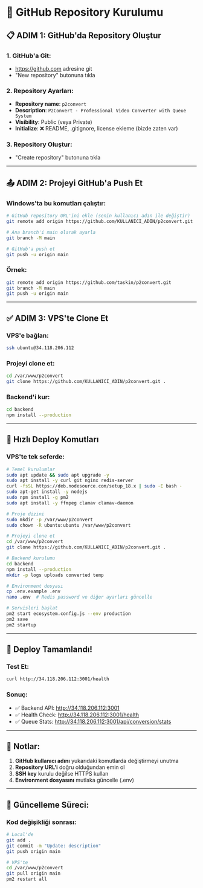 # 🐙 GitHub Repository Kurulumu

## 📋 **ADIM 1: GitHub'da Repository Oluştur**

### 1. GitHub'a Git:
- https://github.com adresine git
- "New repository" butonuna tıkla

### 2. Repository Ayarları:
- **Repository name**: `p2convert`
- **Description**: `P2Convert - Professional Video Converter with Queue System`
- **Visibility**: Public (veya Private)
- **Initialize**: ❌ README, .gitignore, license ekleme (bizde zaten var)

### 3. Repository Oluştur:
- "Create repository" butonuna tıkla

---

## 📤 **ADIM 2: Projeyi GitHub'a Push Et**

### Windows'ta bu komutları çalıştır:

```bash
# GitHub repository URL'ini ekle (senin kullanıcı adın ile değiştir)
git remote add origin https://github.com/KULLANICI_ADIN/p2convert.git

# Ana branch'i main olarak ayarla
git branch -M main

# GitHub'a push et
git push -u origin main
```

### Örnek:
```bash
git remote add origin https://github.com/taskin/p2convert.git
git branch -M main
git push -u origin main
```

---

## ✅ **ADIM 3: VPS'te Clone Et**

### VPS'e bağlan:
```bash
ssh ubuntu@34.118.206.112
```

### Projeyi clone et:
```bash
cd /var/www/p2convert
git clone https://github.com/KULLANICI_ADIN/p2convert.git .
```

### Backend'i kur:
```bash
cd backend
npm install --production
```

---

## 🎯 **Hızlı Deploy Komutları**

### VPS'te tek seferde:
```bash
# Temel kurulumlar
sudo apt update && sudo apt upgrade -y
sudo apt install -y curl git nginx redis-server
curl -fsSL https://deb.nodesource.com/setup_18.x | sudo -E bash -
sudo apt-get install -y nodejs
sudo npm install -g pm2
sudo apt install -y ffmpeg clamav clamav-daemon

# Proje dizini
sudo mkdir -p /var/www/p2convert
sudo chown -R ubuntu:ubuntu /var/www/p2convert

# Projeyi clone et
cd /var/www/p2convert
git clone https://github.com/KULLANICI_ADIN/p2convert.git .

# Backend kurulumu
cd backend
npm install --production
mkdir -p logs uploads converted temp

# Environment dosyası
cp .env.example .env
nano .env  # Redis password ve diğer ayarları güncelle

# Servisleri başlat
pm2 start ecosystem.config.js --env production
pm2 save
pm2 startup
```

---

## 🚀 **Deploy Tamamlandı!**

### Test Et:
```bash
curl http://34.118.206.112:3001/health
```

### Sonuç:
- ✅ Backend API: http://34.118.206.112:3001
- ✅ Health Check: http://34.118.206.112:3001/health
- ✅ Queue Stats: http://34.118.206.112:3001/api/conversion/stats

---

## 📝 **Notlar:**

1. **GitHub kullanıcı adını** yukarıdaki komutlarda değiştirmeyi unutma
2. **Repository URL'i** doğru olduğundan emin ol
3. **SSH key** kurulu değilse HTTPS kullan
4. **Environment dosyasını** mutlaka güncelle (.env)

---

## 🔄 **Güncelleme Süreci:**

### Kod değişikliği sonrası:
```bash
# Local'de
git add .
git commit -m "Update: description"
git push origin main

# VPS'te
cd /var/www/p2convert
git pull origin main
pm2 restart all
```


